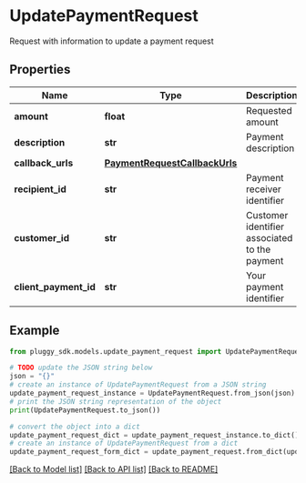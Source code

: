 # UpdatePaymentRequest

Request with information to update a payment request

## Properties

Name | Type | Description | Notes
------------ | ------------- | ------------- | -------------
**amount** | **float** | Requested amount | [optional] 
**description** | **str** | Payment description | [optional] 
**callback_urls** | [**PaymentRequestCallbackUrls**](PaymentRequestCallbackUrls.md) |  | [optional] 
**recipient_id** | **str** | Payment receiver identifier | [optional] 
**customer_id** | **str** | Customer identifier associated to the payment | [optional] 
**client_payment_id** | **str** | Your payment identifier | [optional] 

## Example

```python
from pluggy_sdk.models.update_payment_request import UpdatePaymentRequest

# TODO update the JSON string below
json = "{}"
# create an instance of UpdatePaymentRequest from a JSON string
update_payment_request_instance = UpdatePaymentRequest.from_json(json)
# print the JSON string representation of the object
print(UpdatePaymentRequest.to_json())

# convert the object into a dict
update_payment_request_dict = update_payment_request_instance.to_dict()
# create an instance of UpdatePaymentRequest from a dict
update_payment_request_form_dict = update_payment_request.from_dict(update_payment_request_dict)
```
[[Back to Model list]](../README.md#documentation-for-models) [[Back to API list]](../README.md#documentation-for-api-endpoints) [[Back to README]](../README.md)


